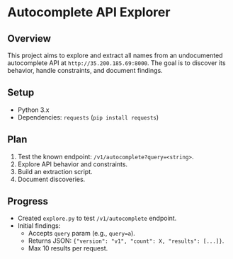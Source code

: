 # Autocomplete API Explorer

## Overview
This project aims to explore and extract all names from an undocumented autocomplete API at `http://35.200.185.69:8000`. The goal is to discover its behavior, handle constraints, and document findings.

## Setup
- Python 3.x
- Dependencies: `requests` (`pip install requests`)

## Plan
1. Test the known endpoint: `/v1/autocomplete?query=<string>`.
2. Explore API behavior and constraints.
3. Build an extraction script.
4. Document discoveries.


## Progress
- Created `explore.py` to test `/v1/autocomplete` endpoint.
- Initial findings:
  - Accepts `query` param (e.g., `query=a`).
  - Returns JSON: `{"version": "v1", "count": X, "results": [...]}`.
  - Max 10 results per request.